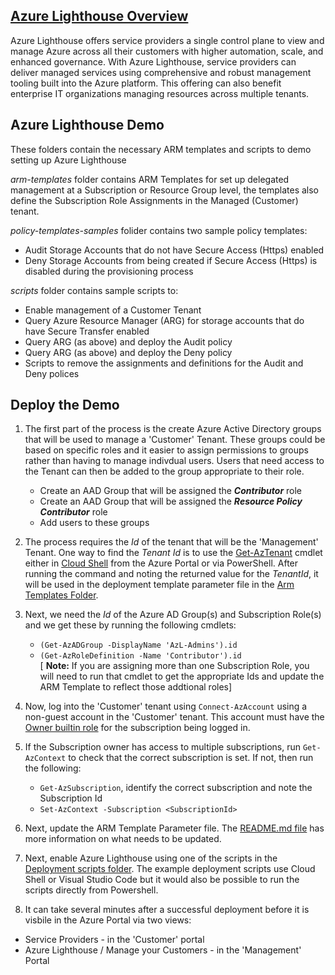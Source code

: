 ## [Azure Lighthouse Overview](https://docs.microsoft.com/en-us/azure/lighthouse/overview)

Azure Lighthouse offers service providers a single control plane to view and manage Azure across all their customers with higher automation, scale, and enhanced governance. With Azure Lighthouse, service providers can deliver managed services using comprehensive and robust management tooling built into the Azure platform. This offering can also benefit enterprise IT organizations managing resources across multiple tenants.

## Azure Lighthouse Demo

These folders contain the necessary ARM templates and scripts to demo setting up Azure Lighthouse

_arm-templates_ folder contains ARM Templates for set up delegated management at a Subscription or Resource Group level, 
the templates also define the Subscription Role Assignments in the Managed (Customer) tenant.

_policy-templates-samples_ folider contains two sample policy templates:
   * Audit Storage Accounts that do not have Secure Access (Https) enabled
   * Deny Storage Accounts from being created if Secure Access (Https) is disabled during the provisioning process

_scripts_ folder contains sample scripts to:
   * Enable management of a Customer Tenant
   * Query Azure Resource Manager (ARG) for storage accounts that do have Secure Transfer enabled
   * Query ARG (as above) and deploy the Audit policy
   * Query ARG (as above) and deploy the Deny policy
   * Scripts to remove the assignments and definitions for the Audit and Deny polices

## Deploy the Demo

1. The first part of the process is the create Azure Active Directory groups that will be used to manage a 'Customer' Tenant. These groups could be based on specific roles and it easier to assign permissions to groups rather than having to manage indivdual users. Users that need access to the Tenant can then be added to the group appropriate to their role.
   * Create an AAD Group that will be assigned the **_Contributor_** role
   * Create an AAD Group that will be assigned the **_Resource Policy Contributor_** role
   * Add users to these groups
  
2. The process requires the _Id_ of the tenant that will be the 'Management' Tenant. One way to find the _Tenant Id_ is to use the [Get-AzTenant](https://docs.microsoft.com/en-us/powershell/module/az.accounts/get-aztenant?view=azps-4.3.0) cmdlet either in [Cloud Shell](https://docs.microsoft.com/en-us/azure/cloud-shell/overview) from the Azure Portal or via PowerShell. After running the command and noting the returned value for the _TenantId_, it will be used in the deployment template parameter file in the [Arm Templates Folder](https://github.com/paulfcollins/public-azure/tree/master/Azure-Lighthouse/arm-templates).
  
3. Next, we need the _Id_ of the Azure AD Group(s) and Subscription Role(s) and we get these by running the following cmdlets:
   * `(Get-AzADGroup -DisplayName 'AzL-Admins').id`
   * `(Get-AzRoleDefinition -Name 'Contributor').id`  
   [ **Note:** If you are assigning more than one Subscription Role, you will need to run that cmdlet to get the appropriate Ids and update the ARM Template to reflect those addtional roles]
  
4. Now, log into the 'Customer' tenant using `Connect-AzAccount` using a non-guest account in the 'Customer' tenant. This account must have the [Owner builtin role](https://docs.microsoft.com/en-us/azure/role-based-access-control/built-in-roles#owner) for the subscription being logged in.
  
5. If the Subscription owner has access to multiple subscriptions, run `Get-AzContext` to check that the correct subscription is set. If not, then run the following:
   * `Get-AzSubscription`, identify the correct subscription and note the Subscription Id
   * `Set-AzContext -Subscription <SubscriptionId>`
  
6. Next, update the ARM Template Parameter file. The [README.md file](https://github.com/paulfcollins/public-azure/blob/master/Azure-Lighthouse/arm-templates/README.md) has more information on what needs to be updated.
  
7. Next, enable Azure Lighthouse using one of the scripts in the [Deployment scripts folder](https://github.com/paulfcollins/public-azure/tree/master/Azure-Lighthouse/scripts/deployment). The example deployment scripts use Cloud Shell or Visual Studio Code but it would also be possible to run the scripts directly from Powershell.

8.  It can take several minutes after a successful deployment before it is visbile in the Azure Portal via two views:
   * Service Providers - in the 'Customer' portal
   * Azure Lighthouse / Manage your Customers - in the 'Management' Portal
  
